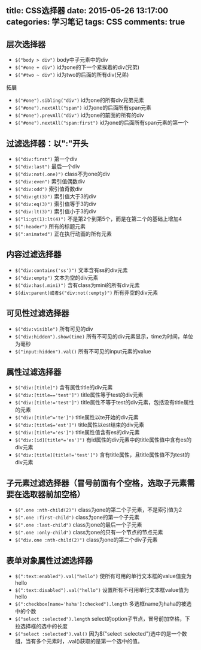 title: CSS选择器
date: 2015-05-26 13:17:00
categories: 学习笔记
tags: CSS
comments: true
---
 ## 层次选择器

- `$("body > div")`   body中子元素中的div
- `$("#one + div")`   id为one的下一个紧挨着的div(兄弟)
- `$("#two ~ div")`   id为two的后面的所有div(兄弟)
<!-- more -->
拓展
- `$("#one").sibling("div")`  id为one的所有div兄弟元素
- `$("#one").nextAll("span")`  id为one的后面所有span元素
- `$("#one").prevAll("div")`  id为one的前面的所有的div
- `$("#one").nextAll("span:first")`  id为one的后面所有span元素的第一个

## 过滤选择器：以":"开头

- `$("div:first")` 第一个div
- `$("div:last")`   最后一个div
- `$("div:not(.one)")`  class不为one的div
- `$("div:even")` 索引值偶数div
- `$("div:odd")`   索引值奇数div
- `$("div:gt(3)")`   索引值大于3的div
- `$("div:eq(3)")`   索引值等于3的div
- `$("div:lt(3)")`   索引值小于3的div
- `$("li:gt(1):lt(4)")`  不是第2个到第5个，而是在第二个的基础上增加4
- `$(":header")`  所有的标题元素
- `$(":animated")` 正在执行动画的所有元素

## 内容过滤选择器

- `$("div:contains('ss')")`   文本含有ss的div元素
- `$("div:empty")`   文本为空的div元素
- `$("div:has(.mini)")`  含有class为mini的所有div元素
- `$(div:parent)或者$("div:not(:empty)")` 所有非空的div元素

## 可见性过滤选择器

- `$("div:visible")` 所有可见的div
- `$("div:hidden").show(time)`  所有不可见的div元素显示，time为时间，单位为毫秒
- `$("input:hidden").val()`   所有不可见的input元素的value

## 属性过滤选择器

- `$("div:[title]")`  含有属性title的div元素
- `$("div:[title=='test']")` title属性等于test的div元素
- `$("div:[title!='test']")` title属性不等于test的div元素，包括没有title属性的元素
- `$("div:[title^='te']")`  title属性以te开始的div元素
- `$("div:[title$='est']")`  title属性以est结束的div元素
- `$("div:[title*='es']")`   title属性值含有es的div元素
- `$("div:[id][title*='es']")`  有id属性的div元素中的title属性值中含有es的div元素
- `$("div:[title][title!='test']")`  含有title属性，且title属性值不为test的div元素

## 子元素过滤选择器（冒号前面有个空格，选取子元素需要在选取器前加空格）

- `$(".one :nth-child(2)")`  class为one的第二个子元素，不是索引值为2
- `$(".one :first-child")`   class为one的第一个子元素
- `$(".one :last-child")`    class为one的最后一个子元素
- `$(".one :only-child")`    class为one的只有一个节点的节点元素
- `$("div.one :nth-child(2)")`   class为one的第二个div子元素

## 表单对象属性过滤选择器

- `$(":text:enabled").val("hello")`  使所有可用的单行文本框的value值变为hello
- `$(":text:disabled").val("hello")`   设置所有不可用单行文本框value值为hello
- `$(":checkbox[name='haha']:checked").length`    多选框name为haha的被选中的个数
- `$("select :selected").length`   select的option子节点，冒号前加空格，下拉选择框的选中的长度
- `$("select :selected").val()`   因为$("select :selected")选中的是一个数组，当有多个元素时，.val()获取的是第一个选中的值。
